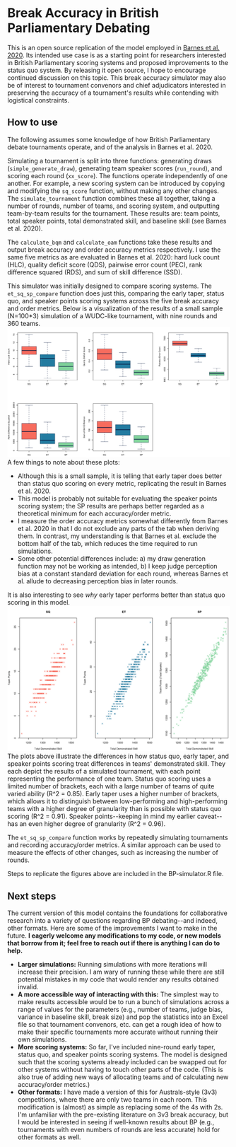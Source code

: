 # Break Accuracy in British Parliamentary Debating

This is an open source replication of the model employed in [Barnes et al. 2020](https://international-debate.com/2020/03/18/tapered-points/). Its intended use case is as a starting point for researchers interested in British Parliamentary scoring systems and proposed improvements to the status quo system. By releasing it open source, I hope to encourage continued discussion on this topic. This break accuracy simulator may also be of interest to tournament convenors and chief adjudicators interested in preserving the accuracy of a tournament's results while contending with logistical constraints.

## How to use
The following assumes some knowledge of how British Parliamentary debate tournaments operate, and of the analysis in Barnes et al. 2020.

Simulating a tournament is split into three functions: generating draws (`simple_generate_draw`), generating team speaker scores (`run_round`), and scoring each round (`xx_score`). The functions operate independently of one another. For example, a new scoring system can be introduced by copying and modifying the `sq_score` function, without making any other changes. The `simulate_tournament` function combines these all together, taking a number of rounds, number of teams, and scoring system, and outputting team-by-team results for the tournament. These results are: team points, total speaker points, total demonstrated skill, and baseline skill (see Barnes et al. 2020). 

The `calculate_bqm` and `calculate_oam` functions take these results and output break accuracy and order accuracy metrics respectively. I use the same five metrics as are evaluated in Barnes et al. 2020: hard luck count (HLC), quality deficit score (QDS), pairwise error count (PEC), rank difference squared (RDS), and sum of skill difference (SSD).

This simulator was initially designed to compare scoring systems. The `et_sq_sp_compare` function does just this, comparing the early taper, status quo, and speaker points scoring systems across the five break accuracy and order metrics. Below is a visualization of the results of a small sample (N=100\*3) simulation of a WUDC-like tournament, with nine rounds and 360 teams.
![](results-et_sq_sp_compare.png)
A few things to note about these plots:
- Although this is a small sample, it is telling that early taper does better than status quo scoring on every metric, replicating the result in Barnes et al. 2020.
- This model is probably not suitable for evaluating the speaker points scoring system; the SP results are perhaps better regarded as a theoretical minimum for each accuracy/order metric.
- I measure the order accuracy metrics somewhat differently from Barnes et al. 2020 in that I do not exclude any parts of the tab when deriving them. In contrast, my understanding is that Barnes et al. exclude the bottom half of the tab, which reduces the time required to run simulations.
- Some other potential differences include: a) my draw generation function may not be working as intended, b) I keep judge perception bias at a constant standard deviation for each round, whereas Barnes et al. allude to decreasing perception bias in later rounds.

It is also interesting to see *why* early taper performs better than status quo scoring in this model.
![](demskill-teampoints.png)
The plots above illustrate the differences in how status quo, early taper, and speaker points scoring treat differences in teams' demonstrated skill. They each depict the results of a simulated tournament, with each point representing the performance of one team. Status quo scoring uses a limited number of brackets, each with a large number of teams of quite varied ability (R^2 = 0.85). Early taper uses a higher number of brackets, which allows it to distinguish between low-performing and high-performing teams with a higher degree of granularity than is possible with status quo scoring (R^2 = 0.91). Speaker points--keeping in mind my earlier caveat--has an even higher degree of granularity (R^2 = 0.96).

The `et_sq_sp_compare` function works by repeatedly simulating tournaments and recording accuracy/order metrics. A similar approach can be used to measure the effects of other changes, such as increasing the number of rounds.

Steps to replicate the figures above are included in the BP-simulator.R file.

## Next steps
The current version of this model contains the foundations for collaborative research into a variety of questions regarding BP debating--and indeed, other formats. Here are some of the improvements I want to make in the future. **I eagerly welcome any modifications to my code, or new models that borrow from it; feel free to reach out if there is anything I can do to help.**
- **Larger simulations:** Running simulations with more iterations will increase their precision. I am wary of running these while there are still potential mistakes in my code that would render any results obtained invalid.
- **A more accessible way of interacting with this:** The simplest way to make results accessible would be to run a bunch of simulations across a range of values for the parameters (e.g., number of teams, judge bias, variance in baseline skill, break size) and pop the statistics into an Excel file so that tournament convenors, etc. can get a rough idea of how to make their specific tournaments more accurate without running their own simulations.
- **More scoring systems:** So far, I've included nine-round early taper, status quo, and speaker points scoring systems. The model is designed such that the scoring systems already included can be swapped out for other systems without having to touch other parts of the code. (This is also true of adding new ways of allocating teams and of calculating new accuracy/order metrics.)
- **Other formats:** I have made a version of this for Australs-style (3v3) competitions, where there are only two teams in each room. This modification is (almost) as simple as replacing some of the 4s with 2s. I'm unfamiliar with the pre-existing literature on 3v3 break accuracy, but I would be interested in seeing if well-known results about BP (e.g., tournaments with even numbers of rounds are less accurate) hold for other formats as well.

